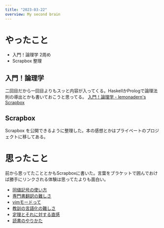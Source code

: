 ```yaml
---
title: "2023-03-22"
overview: My second brain
---
```


# やったこと

- 入門！論理学 2周め
- Scrapbox 整理

## 入門！論理学

二回目だから一回目よりもスッと内容が入ってくる。HaskellかPrologで論理法則の導出とかも書いておこうと思ってる。
[入門！論理学 - lemonadern's Scrapbox](https://scrapbox.io/lemonadern/%E3%80%8E%E5%85%A5%E9%96%80!_%E8%AB%96%E7%90%86%E5%AD%A6%E3%80%8F)

## Scrapbox

Scrapbox
を公開できるように整理した。本の感想とかはプライベートのプロジェクトに移してある。

# 思ったこと

前から思ってたこととかもScrapboxに書いた。言葉をブラケットで囲んでおけば勝手にリンクされる体験は思ってたよりも面白い。

- [同値記号の使い方](https://scrapbox.io/lemonadern/%E5%90%8C%E5%80%A4%E8%A8%98%E5%8F%B7%E3%81%AE%E4%BD%BF%E3%81%84%E6%96%B9)
- [専門書翻訳の難しさ](https://scrapbox.io/lemonadern/%E5%B0%82%E9%96%80%E6%9B%B8%E7%BF%BB%E8%A8%B3%E3%81%AE%E9%9B%A3%E3%81%97%E3%81%95)
- [vimモードって](https://scrapbox.io/lemonadern/vim_%E3%83%A2%E3%83%BC%E3%83%89%E3%81%A3%E3%81%A6)
- [教訓の言語化の難しさ](https://scrapbox.io/lemonadern/%E6%95%99%E8%A8%93%E3%81%AE%E8%A8%80%E8%AA%9E%E5%8C%96%E3%81%AE%E9%9B%A3%E3%81%97%E3%81%95)
- [定理とそれに対する直感](https://scrapbox.io/lemonadern/%E5%AE%9A%E7%90%86%E3%81%A8%E3%81%9D%E3%82%8C%E3%81%AB%E5%AF%BE%E3%81%99%E3%82%8B%E7%9B%B4%E6%84%9F)
- [読書のやりかた](https://scrapbox.io/lemonadern/%E3%82%B9%E3%82%AF%E3%83%9C%E8%AA%AD%E6%9B%B8%E3%83%BB%E3%82%A2%E3%82%AF%E3%83%86%E3%82%A3%E3%83%96%E8%AA%AD%E6%9B%B8)
